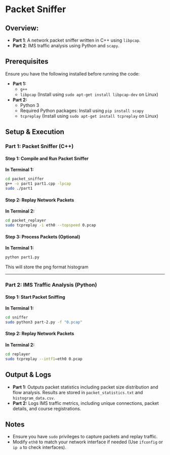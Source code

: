 # Packet Sniffer

## Overview:
- **Part 1**: A network packet sniffer written in C++ using `libpcap`.
- **Part 2**: IMS traffic analysis using Python and `scapy`.

## Prerequisites
Ensure you have the following installed before running the code:
- **Part 1:**
  - `g++`
  - `libpcap` (Install using `sudo apt-get install libpcap-dev` on Linux)
- **Part 2:**
  - Python 3
  - Required Python packages: Install using `pip install scapy`
  - `tcpreplay` (Install using `sudo apt-get install tcpreplay` on Linux)

## Setup & Execution

### Part 1: Packet Sniffer (C++)

#### Step 1: Compile and Run Packet Sniffer
**In Terminal 1:**
```sh
cd packet_sniffer
g++ -o part1 part1.cpp -lpcap
sudo ./part1
```

#### Step 2: Replay Network Packets
**In Terminal 2:**
```sh
cd packet_replayer
sudo tcpreplay -i eth0 --topspeed 0.pcap
```

#### Step 3: Process Packets (Optional)
**In Terminal 1:**
```sh
python part1.py
```
This will store the png format histogram

---

### Part 2: IMS Traffic Analysis (Python)

#### Step 1: Start Packet Sniffing
**In Terminal 1:**
```sh
cd sniffer
sudo python3 part-2.py -f "0.pcap"
```

#### Step 2: Replay Network Packets
**In Terminal 2:**
```sh
cd replayer
sudo tcpreplay --intf1=eth0 0.pcap
```

## Output & Logs
- **Part 1:** Outputs packet statistics including packet size distribution and flow analysis. Results are stored in `packet_statistics.txt` and `histogram_data.csv`.
- **Part 2:** Logs IMS traffic metrics, including unique connections, packet details, and course registrations.

## Notes
- Ensure you have `sudo` privileges to capture packets and replay traffic.
- Modify `eth0` to match your network interface if needed (Use `ifconfig` or `ip a` to check interfaces).

